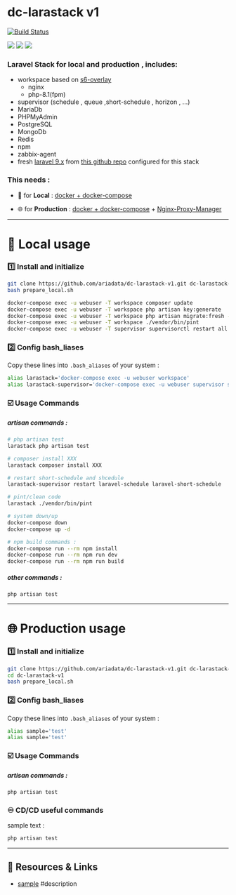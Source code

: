 # dc-larastack v1
[![Build Status](https://files.ariadata.co/file/ariadata_logo.png)](https://ariadata.co)

![](https://img.shields.io/github/stars/ariadata/dc-larastack-v1.svg)
![](https://img.shields.io/github/watchers/ariadata/dc-larastack-v1.svg)
![](https://img.shields.io/github/forks/ariadata/dc-larastack-v1.svg)

### Laravel Stack for local and production , includes:
* workspace based on [s6-overlay](https://github.com/just-containers/s6-overlay)
  * nginx
  * php-8.1(fpm)
* supervisor (schedule , queue ,short-schedule , horizon , ...)
* MariaDb
* PHPMyAdmin
* PostgreSQL
* MongoDb
* Redis
* npm
* zabbix-agent
* fresh [laravel 9.x](https://laravel.com/docs/9.x) from [this github repo](https://github.com/ariadata/dc-larastack-laravel9-v1) configured for this stack

### This needs :

* 🧪 for **Local** : [docker + docker-compose](https://github.com/ariadata/ubuntu-sh)

* 🌐 for **Production** : [docker + docker-compose](https://github.com/ariadata/ubuntu-sh) + [Nginx-Proxy-Manager](https://github.com/ariadata/dc-nginxproxymanager)

---
# 🧪 Local usage
### 1️⃣ Install and initialize
```bash
git clone https://github.com/ariadata/dc-larastack-v1.git dc-larastack-v1 && cd dc-larastack-v1
bash prepare_local.sh

docker-compose exec -u webuser -T workspace composer update
docker-compose exec -u webuser -T workspace php artisan key:generate
docker-compose exec -u webuser -T workspace php artisan migrate:fresh --force
docker-compose exec -u webuser -T workspace ./vendor/bin/pint
docker-compose exec -u webuser -T supervisor supervisorctl restart all
```
### 2️⃣ Config bash_liases
Copy these lines into `.bash_aliases` of your system :
```bash
alias larastack='docker-compose exec -u webuser workspace'
alias larastack-supervisor='docker-compose exec -u webuser supervisor supervisorctl'
```
### ☑️ Usage Commands
##### artisan commands :
```bash
# php artisan test
larastack php artisan test

# composer install XXX
larastack composer install XXX

# restart short-schedule and shcedule
larastack-supervisor restart laravel-schedule laravel-short-schedule

# pint/clean code
larastack ./vendor/bin/pint

# system down/up
docker-compose down
docker-compose up -d

# npm build commands :
docker-compose run --rm npm install
docker-compose run --rm npm run dev
docker-compose run --rm npm run build

```
##### other commands :
`php artisan test`

---
# 🌐 Production usage
### 1️⃣ Install and initialize
```bash
git clone https://github.com/ariadata/dc-larastack-v1.git dc-larastack-v1
cd dc-larastack-v1
bash prepare_local.sh
```
### 2️⃣ Config bash_liases
Copy these lines into `.bash_aliases` of your system :
```bash
alias sample='test'
alias sample='test'
```
### ☑️ Usage Commands
##### artisan commands :
```bash
php artisan test
```
### ♾️ CD/CD useful commands
sample text :
```bash
php artisan test
```
---
## 🔗 Resources & Links
* [sample](https://sample.com) #description
